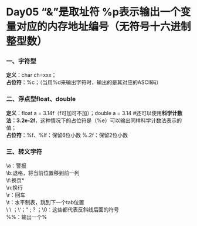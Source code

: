 # Day05 “&”是取址符 %p表示输出一个变量对应的内存地址编号（无符号十六进制整型数）
### 一、字符型
**定义**：char ch=xxx；  
**占位符**：%c；（当用%d来输出字符时，输出的是其对应的ASCII码）  
### 二、浮点型float、double  
**定义**：float a = 3.14f（f可加可不加）；double a = 3.14 #还可以使用**科学计数法：3.2e-2f**，这种情况下的占位符是（%e）可以输出同样科学计数法表示的值；  
**占位符**：%f、%lf：保留6位小数 %.2f：保留2位小数
### 三、转义字符  
\a：警报  
\b:退格，将当前位置移到前一列  
\f:换页*  
\n:换行  
\r：回车  
\t：水平制表，跳到下一个tab位置  
\ \ ；\‘；\" ; \? ；\0：这些都代表反斜线后面的符号  
%%：输出一个%  

